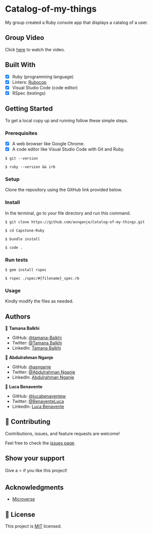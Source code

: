 # Catalog-of-my-things

My group created a Ruby console app that displays a catalog of a user.

## Group Video

Click [here](https://drive.google.com/file/d/1LYh8Z-pm0O1N9UbLb012yPHFWLR1Dc6u/view) to watch the video.

## Built With

- [x] Ruby (programming language)
- [x] Linters: [Rubocop](https://rubocop.org/)
- [x] Visual Studio Code (code editor)
- [x] RSpec (testings)

## Getting Started

To get a local copy up and running follow these simple steps.

### Prerequisites

- [x] A web browser like Google Chrome.
- [x] A code editor like Visual Studio Code with Git and Ruby.

```
$ git --version
```

```
$ ruby --version && irb
```

### Setup

Clone the repository using the GitHub link provided below.

### Install

In the terminal, go to your file directory and run this command.

```
$ git clone https://github.com/asnganje/Catalog-of-my-things.git
```
```
$ cd Capstone-Ruby
```
```
$ bundle install
```
```
$ code .
```

### Run tests

```
$ gem install rspec
```

```
$ rspec ./spec/#{filename}_spec.rb
```

### Usage

Kindly modify the files as needed.

## Authors

👤 **Tamana Balkhi** 
- GitHub: [@tamana-Balkhi](https://github.com/tamana-Balkhi)
- Twitter: [@Tamana Balkhi](https://twitter.com/)
- LinkedIn: [Tamana Balkhi](https://www.linkedin.com/)

👤 **Abdulrahman Nganje** 
- GitHub: [@asnganje](https://github.com/asnganje)
- Twitter: [@Abdulrahman Nganje](https://twitter.com/)
- LinkedIn: [Abdulrahman Nganje](https://www.linkedin.com/)

👤 **Luca Benavente** 
- GitHub: [@lucabenaventew](https://github.com/lucabenaventew)
- Twitter: [@BenaventeLuca](https://twitter.com/)
- LinkedIn: [Luca Benavente](https://www.linkedin.com/)

## 🤝 Contributing

Contributions, issues, and feature requests are welcome!

Feel free to check the [issues page](https://github.com/asnganje/Catalog-of-my-things/issues).

## Show your support

Give a ⭐️ if you like this project!

## Acknowledgments

- [Microverse](https://www.microverse.org/)

## 📝 License

This project is [MIT](./MIT.md) licensed.
